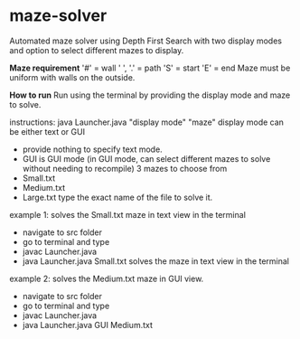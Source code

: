 # maze-solver
Automated maze solver using Depth First Search with two display modes and option to select different mazes to display.

**Maze requirement**
'#' = wall
' ', '.' = path
'S' = start
'E' = end
Maze must be uniform with walls on the outside.

**How to run**
Run using the terminal by providing the display mode and maze to solve.

instructions:
java Launcher.java "display mode" "maze"
display mode can be either text or GUI
- provide nothing to specify text mode.
- GUI is GUI mode (in GUI mode, can select different mazes to solve without needing to recompile)
3 mazes to choose from
- Small.txt
- Medium.txt
- Large.txt
type the exact name of the file to solve it.

example 1:
solves the Small.txt maze in text view in the terminal
- navigate to src folder
- go to terminal and type
- javac Launcher.java
- java Launcher.java Small.txt
    solves the maze in text view in the terminal

example 2:
solves the Medium.txt maze in GUI view. 
- navigate to src folder
- go to terminal and type
- javac Launcher.java
- java Launcher.java GUI Medium.txt
    
